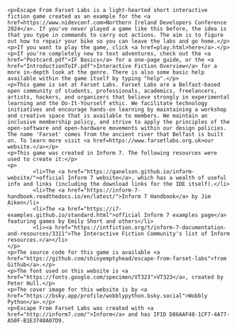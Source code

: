 	<p>Escape From Farset Labs is a light-hearted short interactive fiction game created as an example for the <a href=https://www.nidevconf.com>Northern Ireland Developers Conference 2024</a>. If you've never played a game like this before, the idea is that you type in commands to carry out actions. The aim is to figure out how to repair your bike so you can leave the labs and go home.</p>
	<p>If you want to play the game, click <a href=play.html>here</a>.</p>
	<p>If you're completely new to text adventures, check out the <a href="Postcard.pdf">IF Basics</a> for a one-page guide, or the <a href="IntroductionToIF.pdf">Interactive Fiction Overview</a> for a more in-depth look at the genre. There is also some basic help available within the game itself by typing "help".</p>
	<p>This game is set at Farset Labs. Farset Labs are a Belfast-based open community of students, professionals, academics, freelancers, artists, hackers, and organizers that believe strongly in experimental learning and the Do-It-Yourself ethic. We facilitate technology initiatives and encourage hands-on learning by maintaining a workshop and creative space that is available to members. We maintain an inclusive membership policy, and strive to apply the principles of the open-software and open-hardware movements within our design policies. The name 'Farset' comes from the ancient river that Belfast is built on. To learn more visit <a href=https://www.farsetlabs.org.uk>our website.</a></p>
	<p>This game was created in Inform 7. The following resources were used to create it:</p>
	<p>
			<li>The <a href="https://ganelson.github.io/inform-website/">official Inform 7 website</a>, which has a wealth of useful info and links (including the download links for the IDE itself).</li>
			<li>The <a href="https://inform-7-handbook.readthedocs.io/en/latest/">Inform 7 Handbook</a> by Jim Aiken</li>
			<li>The <a href="https://i7-examples.github.io/standard.html">official Inform 7 examples page</a> featuring games by Emily Short and others</li>
			<li><a href="https://intfiction.org/t/inform-7-documentation-and-resources/3311">The Interactive Fiction Community's list of Inform resources.</a></li>
    </p>
	<p>The source code for this game is available <a href="https://github.com/shinyemptyhead/escape-from-farset-labs">from Github</a>.</p>
	<p>The font used on this website is <a href="https://fonts.google.com/specimen/VT323">VT323</a>, created by Peter Hull.</p>
	<p>The cover image for this website is by <a href="https://bsky.app/profile/wobblypython.bsky.social">Wobbly Python</a>.</p>
	<p>Escape From Farset Labs was created with <a href="http://inform7.com/">Inform</a> and has IFID D86AAF48-1CF7-4A77-A50F-B1E3740A07D9.
